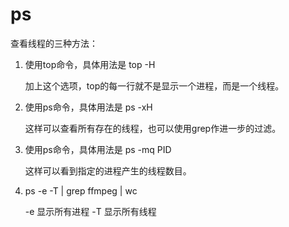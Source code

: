 ps
=====================

查看线程的三种方法：

1. 使用top命令，具体用法是 top -H

    加上这个选项，top的每一行就不是显示一个进程，而是一个线程。

2. 使用ps命令，具体用法是 ps -xH

    这样可以查看所有存在的线程，也可以使用grep作进一步的过滤。

3. 使用ps命令，具体用法是 ps -mq PID

    这样可以看到指定的进程产生的线程数目。
    
4. ps -e -T | grep ffmpeg | wc
    
    -e 显示所有进程
    -T 显示所有线程